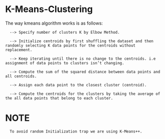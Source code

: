 # K-Means-Clustering

The way kmeans algorithm works is as follows:

      --> Specify number of clusters K by Elbow Method.  
  
      --> Initialize centroids by first shuffling the dataset and then randomly selecting K data points for the centroids without                   replacement.
  
      --> Keep iterating until there is no change to the centroids. i.e assignment of data points to clusters isn’t changing.
   
      --> Compute the sum of the squared distance between data points and all centroids.
  
      --> Assign each data point to the closest cluster (centroid).
  
      --> Compute the centroids for the clusters by taking the average of the all data points that belong to each cluster.
  
  
  # NOTE
  
      To avoid random Initialization trap we are using K-Means++.
